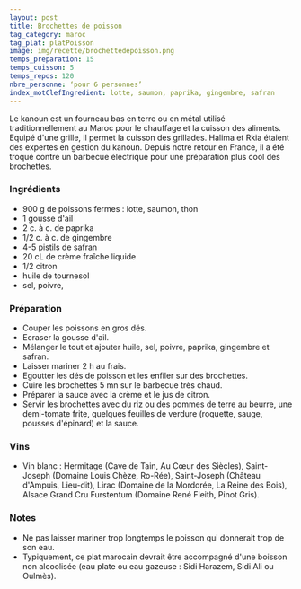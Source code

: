 ```yaml
---
layout: post
title: Brochettes de poisson
tag_category: maroc
tag_plat: platPoisson
image: img/recette/brochettedepoisson.png
temps_preparation: 15
temps_cuisson: 5
temps_repos: 120
nbre_personne: ‘pour 6 personnes’
index_motClefIngredient: lotte, saumon, paprika, gingembre, safran
---
```

Le kanoun est un fourneau bas en terre ou en métal utilisé traditionnellement au Maroc pour le chauffage et la cuisson des aliments. Equipé d'une grille, il permet la cuisson des grillades. Halima et Rkia étaient des expertes en gestion du kanoun. Depuis notre retour en France, il a été troqué contre un barbecue électrique pour une préparation plus cool des brochettes.  

### Ingrédients
* 900 g de poissons fermes : lotte, saumon, thon
* 1 gousse d'ail
* 2 c. à c. de paprika
* 1/2 c. à c. de gingembre
* 4-5 pistils de safran
* 20 cL de crème fraîche liquide
* 1/2 citron
* huile de tournesol
* sel, poivre,

### Préparation
* Couper les poissons en gros dés.
* Ecraser la gousse d'ail.
* Mélanger le tout et ajouter huile, sel, poivre, paprika, gingembre et safran.
* Laisser mariner 2 h au frais.
* Egoutter les dés de poisson et les enfiler sur des brochettes.
* Cuire les brochettes 5 mn sur le barbecue très chaud.
* Préparer la sauce avec la crème et le jus de citron.
* Servir les brochettes avec du riz ou des pommes de terre au beurre, une demi-tomate frite, quelques feuilles de verdure (roquette, sauge, pousses d'épinard) et la sauce.

### Vins
* Vin blanc : Hermitage (Cave de Tain, Au Cœur des Siècles), Saint-Joseph (Domaine Louis Chèze, Ro-Rée), Saint-Joseph (Château d'Ampuis, Lieu-dit), Lirac (Domaine de la Mordorée, La Reine des Bois), Alsace Grand Cru Furstentum (Domaine René Fleith, Pinot Gris).

### Notes
* Ne pas laisser mariner trop longtemps le poisson qui donnerait trop de son eau.
* Typiquement, ce plat marocain devrait être accompagné d'une boisson non alcoolisée (eau plate ou eau gazeuse : Sidi Harazem, Sidi Ali ou Oulmès).
